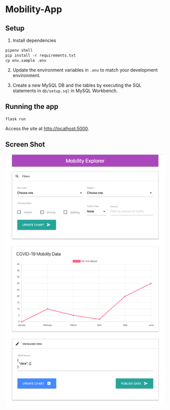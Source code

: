 # Mobility-App

## Setup

1. Install dependencies

  ```
  pipenv shell
  pip install -r requirements.txt
  cp env.sample .env
  ```

2. Update the environment variables in `.env` to match your development environment.

3. Create a new MySQL DB and the tables by executing the SQL statements in `db/setup.sql` in MySQL Workbench.

## Running the app

```
flask run
```

Access the site at <http://localhost:5000>.

## Screen Shot

![Screenshot](./screenshot.png)